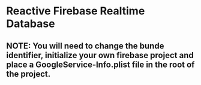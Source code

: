 # Reactive Firebase Realtime Database
## **NOTE**: You will need to change the bunde identifier, initialize your own firebase project and place a GoogleService-Info.plist file in the root of the project.
